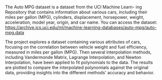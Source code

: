 The Auto MPG dataset is a dataset from the UCI Machine Learn-
ing Repository that contains information about various cars, including their miles per gallon
(MPG), cylinders, displacement, horsepower, weight, acceleration, model year, origin, and
car name. You can access the dataset: https://archive.ics.uci.edu/ml/machine-learning-databases/auto-mpg/auto-mpg.data 

The project explores a dataset containing various attributes of cars, focusing on the correlation between vehicle weight and fuel efficiency, measured in miles per gallon (MPG).
Then several interpolation methods, including Vandermonde Matrix, Lagrange Interpolation, and Newton Interpolation, have been applied to fit polynomials to the data. The results are plotted to compare the interpolated polynomials against the original data, providing insights into the different methods' accuracy and behavior.



